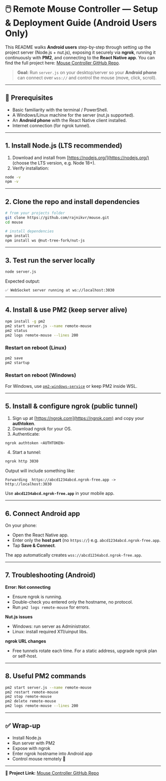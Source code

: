 # 🖱️ Remote Mouse Controller — Setup & Deployment Guide (Android Users Only)

This README walks **Android users** step-by-step through setting up the project server (Node.js + nut.js), exposing it securely via **ngrok**, running it continuously with **PM2**, and connecting to the **React Native app**. You can find the full project here: [Mouse Controller GitHub Repo](https://github.com/rajnikvr/mouse).

> **Goal:** Run `server.js` on your desktop/server so your **Android phone** can connect over `wss://` and control the mouse (move, click, scroll).

---

## 🔎 Prerequisites

* Basic familiarity with the terminal / PowerShell.
* A Windows/Linux machine for the server (nut.js supported).
* An **Android phone** with the React Native client installed.
* Internet connection (for ngrok tunnel).

---

## 1. Install Node.js (LTS recommended)

1. Download and install from [https://nodejs.org/](https://nodejs.org/) (choose the LTS version, e.g. Node 18+).
2. Verify installation:

```bash
node -v
npm -v
```

---

## 2. Clone the repo and install dependencies

```bash
# from your projects folder
git clone https://github.com/rajnikvr/mouse.git
cd mouse

# install dependencies
npm install
npm install ws @nut-tree-fork/nut-js
```

---

## 3. Test run the server locally

```bash
node server.js
```

Expected output:

```
✅ WebSocket server running at ws://localhost:3030
```

---

## 4. Install & use PM2 (keep server alive)

```bash
npm install -g pm2
pm2 start server.js --name remote-mouse
pm2 status
pm2 logs remote-mouse --lines 200
```

### Restart on reboot (Linux)

```bash
pm2 save
pm2 startup
```

### Restart on reboot (Windows)

For Windows, use [`pm2-windows-service`](https://www.npmjs.com/package/pm2-windows-service) or keep PM2 inside WSL.

---

## 5. Install & configure ngrok (public tunnel)

1. Sign up at [https://ngrok.com](https://ngrok.com) and copy your **authtoken**.
2. Download ngrok for your OS.
3. Authenticate:

```bash
ngrok authtoken <AUTHTOKEN>
```

4. Start a tunnel:

```bash
ngrok http 3030
```

Output will include something like:

```
Forwarding  https://abcd1234abcd.ngrok-free.app -> http://localhost:3030
```

Use **`abcd1234abcd.ngrok-free.app`** in your mobile app.

---

## 6. Connect Android app

On your phone:

* Open the React Native app.
* Enter only the **host part** (no `https://`) e.g. `abcd1234abcd.ngrok-free.app`.
* Tap **Save & Connect**.

The app automatically creates `wss://abcd1234abcd.ngrok-free.app`.

---

## 7. Troubleshooting (Android)

**Error: Not connecting**

* Ensure ngrok is running.
* Double-check you entered only the hostname, no protocol.
* Run `pm2 logs remote-mouse` for errors.

**Nut.js issues**

* Windows: run server as Administrator.
* Linux: install required X11/uinput libs.

**ngrok URL changes**

* Free tunnels rotate each time. For a static address, upgrade ngrok plan or self-host.

---

## 8. Useful PM2 commands

```bash
pm2 start server.js --name remote-mouse
pm2 restart remote-mouse
pm2 stop remote-mouse
pm2 delete remote-mouse
pm2 logs remote-mouse --lines 200
```

---

## ✅ Wrap-up

* Install Node.js
* Run server with PM2
* Expose with ngrok
* Enter ngrok hostname into Android app
* Control mouse remotely 🎉

---

📌 **Project Link:** [Mouse Controller GitHub Repo](https://github.com/rajnikvr/mouse)
